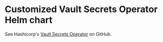 # Customized Vault Secrets Operator Helm chart

See Hashicorp's [Vault Secrets Operator](https://github.com/hashicorp/vault-secrets-operator) on GitHub.
